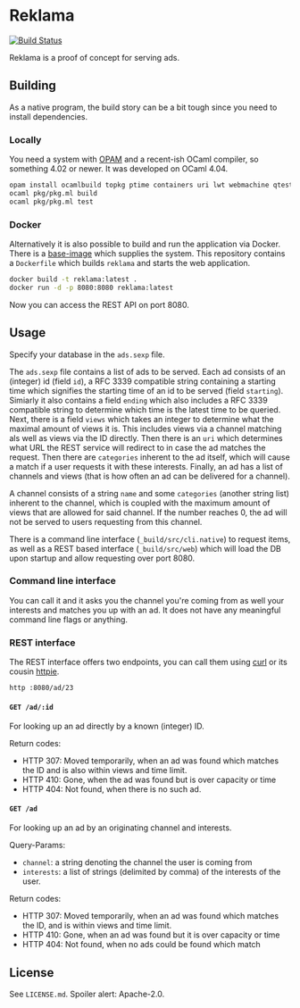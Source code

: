 # Reklama #

[![Build Status](https://travis-ci.com/Leonidas-from-XIV/reklama.svg?token=ikxzhRzSB2xgcAYcBv1R&branch=master)](https://travis-ci.com/Leonidas-from-XIV/reklama)

Reklama is a proof of concept for serving ads.

## Building ##

As a native program, the build story can be a bit tough since you need to
install dependencies.

### Locally ###

You need a system with [OPAM](https://opam.ocaml.org/) and a recent-ish OCaml
compiler, so something 4.02 or newer. It was developed on OCaml 4.04.

```sh
opam install ocamlbuild topkg ptime containers uri lwt webmachine qtest
ocaml pkg/pkg.ml build
ocaml pkg/pkg.ml test
```

### Docker ###

Alternatively it is also possible to build and run the application via Docker.
There is a [base-image][] which supplies the system. This repository contains a
`Dockerfile` which builds `reklama` and starts the web application.

```sh
docker build -t reklama:latest .
docker run -d -p 8080:8080 reklama:latest
```

Now you can access the REST API on port 8080.

## Usage ##

Specify your database in the `ads.sexp` file.

The `ads.sexp` file contains a list of ads to be served. Each ad consists of an
(integer) id (field `id`), a RFC 3339 compatible string containing a starting
time which signifies the starting time of an id to be served (field
`starting`). Simiarly it also contains a field `ending` which also includes a
RFC 3339 compatible string to determine which time is the latest time to be
queried. Next, there is a field `views` which takes an integer to determine
what the maximal amount of views it is. This includes views via a channel
matching als well as views via the ID directly. Then there is an `uri` which
determines what URL the REST service will redirect to in case the ad matches
the request. Then there are `categories` inherent to the ad itself, which will
cause a match if a user requests it with these interests. Finally, an ad has a
list of channels and views (that is how often an ad can be delivered for a
channel).

A channel consists of a string `name` and some `categories` (another string
list) inherent to the channel, which is coupled with the maximum amount of
views that are allowed for said channel. If the number reaches 0, the ad will
not be served to users requesting from this channel.

There is a command line interface (`_build/src/cli.native`) to request items,
as well as a REST based interface (`_build/src/web`) which will load the DB
upon startup and allow requesting over port 8080.

### Command line interface ###

You can call it and it asks you the channel you're coming from as well your
interests and matches you up with an ad. It does not have any meaningful
command line flags or anything.


### REST interface ###

The REST interface offers two endpoints, you can call them using [curl][] or
its cousin [httpie][].

```sh
http :8080/ad/23
```

#### `GET /ad/:id` ####

For looking up an ad directly by a known (integer) ID.

Return codes:

  * HTTP 307: Moved temporarily, when an ad was found which matches the ID and
    is also within views and time limit.
  * HTTP 410: Gone, when the ad was found but is over capacity or time
  * HTTP 404: Not found, when there is no such ad.

#### `GET /ad` #####

For looking up an ad by an originating channel and interests.

Query-Params:

  * `channel`: a string denoting the channel the user is coming from
  * `interests`: a list of strings (delimited by comma) of the interests of the
    user.

Return codes:

  * HTTP 307: Moved temporarily, when an ad was found which matches the ID,
    and is within views and time limit.
  * HTTP 410: Gone, when an ad was found but it is over capacity or time
  * HTTP 404: Not found, when no ads could be found which match

## License ##

See `LICENSE.md`. Spoiler alert: Apache-2.0.

[curl]: https://curl.haxx.se/
[httpie]: https://httpie.org/
[base-image]: https://hub.docker.com/r/leonidasfromxiv/docker-opam/
